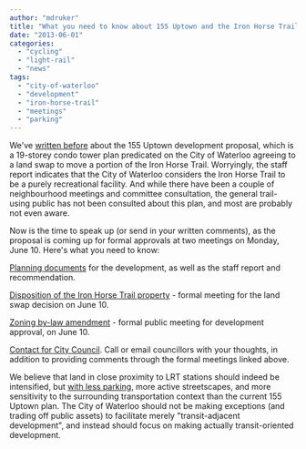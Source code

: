 ```yaml
---
author: "mdruker"
title: "What you need to know about 155 Uptown and the Iron Horse Trail"
date: "2013-06-01"
categories: 
  - "cycling"
  - "light-rail"
  - "news"
tags: 
  - "city-of-waterloo"
  - "development"
  - "iron-horse-trail"
  - "meetings"
  - "parking"
---
```


We've [written before](/blog/2012/06/18/preserving-integrity-of-iron-horse-trail/) about the 155 Uptown development proposal, which is a 19-storey condo tower plan predicated on the City of Waterloo agreeing to a land swap to move a portion of the Iron Horse Trail. Worryingly, the staff report indicates that the City of Waterloo considers the Iron Horse Trail to be a purely recreational facility. And while there have been a couple of neighbourhood meetings and committee consultation, the general trail-using public has not been consulted about this plan, and most are probably not even aware.

Now is the time to speak up (or send in your written comments), as the proposal is coming up for formal approvals at two meetings on Monday, June 10. Here's what you need to know:

[Planning documents](https://www.waterloo.ca/en/business/141145and155carolinestand156parkst.asp) for the development, as well as the staff report and recommendation.

[Disposition of the Iron Horse Trail property](https://www.waterloo.ca/en/news/index.aspx?FeedId=88cebce5-79f5-446e-8ca5-1142808bedd6&newsId=3cb81f26-7b56-4b06-8427-df3d7bca98c4) - formal meeting for the land swap decision on June 10.

[Zoning by-law amendment](https://www.waterloo.ca/en/News/index.aspx?newsId=20088833-e425-4898-a488-6ed806ba7bfc) - formal public meeting for development approval, on June 10.

[Contact for City Council](https://www.waterloo.ca/en/government/aboutmayorandcouncil.asp). Call or email councillors with your thoughts, in addition to providing comments through the formal meetings linked above.

We believe that land in close proximity to LRT stations should indeed be intensified, but [with less parking](https://waterloons.blogspot.ca/2013/05/pick-your-poison-waterloo.html), more active streetscapes, and more sensitivity to the surrounding transportation context than the current 155 Uptown plan. The City of Waterloo should not be making exceptions (and trading off public assets) to facilitate merely "transit-adjacent development", and instead should focus on making actually transit-oriented development.
